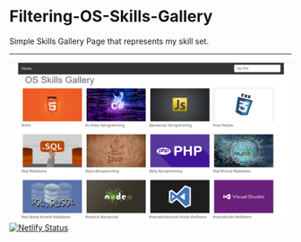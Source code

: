 # Filtering-OS-Skills-Gallery
Simple Skills Gallery Page that represents my skill set.
***
![](Images/os-filter-skills.png)
[![Netlify Status](https://api.netlify.com/api/v1/badges/ee6c9d36-8947-4635-b50e-2d377cfd63be/deploy-status)](https://app.netlify.com/sites/os-filtering-skills/deploys)
